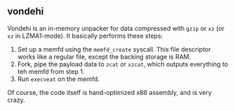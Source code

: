 
## vondehi

Vondehi is an in-memory unpacker for data compressed with `gzip` or `xz` (or
`xz` in LZMA1-mode). It basically performs these steps:

1. Set up a memfd using the `memfd_create` syscall. This file descriptor works
   like a regular file, except the backing storage is RAM.
2. Fork, pipe the payload data to `zcat` or `xzcat`, which outputs everything
   to teh memfd from step 1.
3. Run `execveat` on the memfd.

Of course, the code itself is hand-optimized x86 assembly, and is very crazy.

